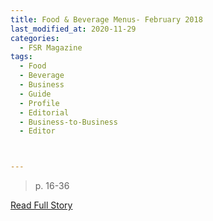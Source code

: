 ```yaml
---
title: Food & Beverage Menus- February 2018
last_modified_at: 2020-11-29
categories:
  - FSR Magazine
tags:
  - Food
  - Beverage
  - Business
  - Guide
  - Profile
  - Editorial 
  - Business-to-Business
  - Editor



---
```


> p. 16-36

<a href="http://www.omagdigital.com/publication/?i=469625&ver=html5&p=18" target="_blank">Read Full Story</a>

